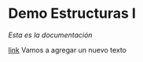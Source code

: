 # Demo Estructuras I
*Esta es la documentación*

[link](https://google.com)
Vamos a agregar un nuevo texto
